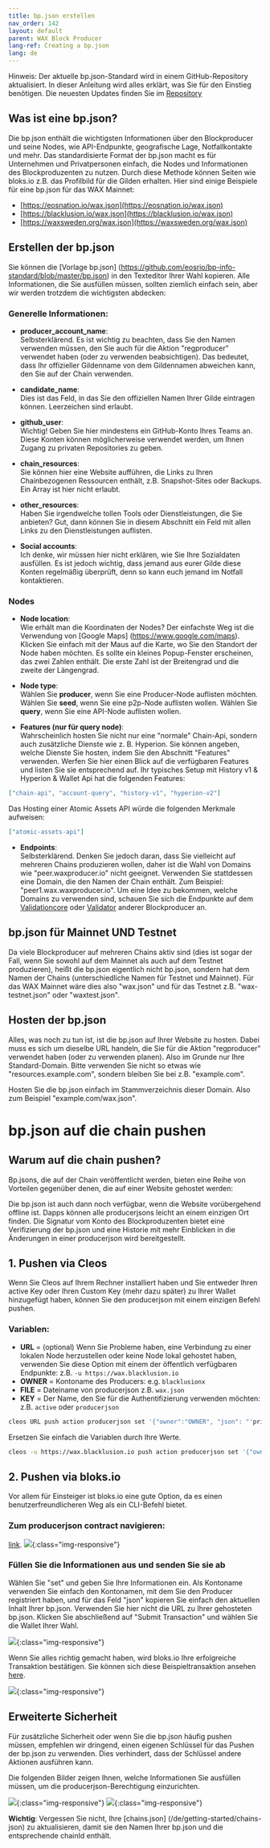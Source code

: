```yaml
---
title: bp.json erstellen
nav_order: 142
layout: default
parent: WAX Block Producer
lang-ref: Creating a bp.json
lang: de
---
```


Hinweis: Der aktuelle bp.json-Standard wird in einem GitHub-Repository aktualisiert. In dieser Anleitung wird alles erklärt, was Sie für den Einstieg benötigen. Die neuesten Updates finden Sie im [Repository](https://github.com/eosrio/bp-info-standard)

## Was ist eine bp.json?

Die bp.json enthält die wichtigsten Informationen über den Blockproducer und seine Nodes, wie API-Endpunkte, geografische Lage, Notfallkontakte und mehr. Das standardisierte Format der bp.json macht es für Unternehmen und Privatpersonen einfach, die Nodes und Informationen des Blockproduzenten zu nutzen. Durch diese Methode können Seiten wie bloks.io z.B. das Profilbild für die Gilden erhalten. Hier sind einige Beispiele für eine bp.json für das WAX Mainnet:
- [https://eosnation.io/wax.json](https://eosnation.io/wax.json)
- [https://blacklusion.io/wax.json](https://blacklusion.io/wax.json)
- [https://waxsweden.org/wax.json](https://waxsweden.org/wax.json)

## Erstellen der bp.json

Sie können die [Vorlage bp.json] (https://github.com/eosrio/bp-info-standard/blob/master/bp.json) in den Texteditor Ihrer Wahl kopieren.
Alle Informationen, die Sie ausfüllen müssen, sollten ziemlich einfach sein, aber wir werden trotzdem die wichtigsten abdecken:

### Generelle Informationen:
- **producer_account_name**: <br>
Selbsterklärend. Es ist wichtig zu beachten, dass Sie den Namen verwenden müssen, den Sie auch für die Aktion "regproducer" verwendet haben (oder zu verwenden beabsichtigen). Das bedeutet, dass Ihr offizieller Gildenname von dem Gildennamen abweichen kann, den Sie auf der Chain verwenden.

- **candidate_name**:<br>
Dies ist das Feld, in das Sie den offiziellen Namen Ihrer Gilde eintragen können. Leerzeichen sind erlaubt.

- **github_user**:<br>
Wichtig! Geben Sie hier mindestens ein GitHub-Konto Ihres Teams an. Diese Konten können möglicherweise verwendet werden, um Ihnen Zugang zu privaten Repositories zu geben.

- **chain_resources**:<br>
Sie können hier eine Website aufführen, die Links zu Ihren Chainbezogenen Ressourcen enthält, z.B. Snapshot-Sites oder Backups. Ein Array ist hier nicht erlaubt.

- **other_resources**:<br>
Haben Sie irgendwelche tollen Tools oder Dienstleistungen, die Sie anbieten? Gut, dann können Sie in diesem Abschnitt ein Feld mit allen Links zu den Dienstleistungen auflisten.

- **Social accounts**:<br>
Ich denke, wir müssen hier nicht erklären, wie Sie Ihre Sozialdaten ausfüllen. Es ist jedoch wichtig, dass jemand aus eurer Gilde diese Konten regelmäßig überprüft, denn so kann euch jemand im Notfall kontaktieren.

### Nodes
- **Node location**:<br>
Wie erhält man die Koordinaten der Nodes? Der einfachste Weg ist die Verwendung von [Google Maps] (https://www.google.com/maps). Klicken Sie einfach mit der Maus auf die Karte, wo Sie den Standort der Node haben möchten. Es sollte ein kleines Popup-Fenster erscheinen, das zwei Zahlen enthält. Die erste Zahl ist der Breitengrad und die zweite der Längengrad.
- **Node type**:<br>
Wählen Sie **producer**, wenn Sie eine Producer-Node auflisten möchten. Wählen Sie **seed**, wenn Sie eine p2p-Node auflisten wollen. Wählen Sie **query**, wenn Sie eine API-Node auflisten wollen.

- **Features (nur für query node)**:<br>
Wahrscheinlich hosten Sie nicht nur eine "normale" Chain-Api, sondern auch zusätzliche Dienste wie z. B. Hyperion. Sie können angeben, welche Dienste Sie hosten, indem Sie den Abschnitt "Features" verwenden. Werfen Sie hier einen Blick auf die verfügbaren Features und listen Sie sie entsprechend auf. Ihr typisches Setup mit History v1 & Hyperion & Wallet Api hat die folgenden Features:
```json
["chain-api", "account-query", "history-v1", "hyperion-v2"]
```
Das Hosting einer Atomic Assets API würde die folgenden Merkmale aufweisen:
```json
["atomic-assets-api"]
```


- **Endpoints**:<br>
Selbsterklärend. Denken Sie jedoch daran, dass Sie vielleicht auf mehreren Chains produzieren wollen, daher ist die Wahl von Domains wie "peer.waxproducer.io" nicht geeignet. Verwenden Sie stattdessen eine Domain, die den Namen der Chain enthält. Zum Beispiel: "peer1.wax.waxproducer.io". Um eine Idee zu bekommen, welche Domains zu verwenden sind, schauen Sie sich die Endpunkte auf dem [Validationcore](https://wax.validationcore.io/reports/nodes/seed) oder [Validator](https://validate.eosnation.io/wax/reports/endpoints.html) anderer Blockproducer an.

## bp.json für Mainnet UND Testnet
Da viele Blockproducer auf mehreren Chains aktiv sind (dies ist sogar der Fall, wenn Sie sowohl auf dem Mainnet als auch auf dem Testnet produzieren), heißt die bp.json eigentlich nicht bp.json, sondern hat dem Namen der Chains (unterschiedliche Namen für Testnet und Mainnet). Für das WAX Mainnet wäre dies also "wax.json" und für das Testnet z.B. "wax-testnet.json" oder "waxtest.json".

## Hosten der bp.json
Alles, was noch zu tun ist, ist die bp.json auf Ihrer Website zu hosten. Dabei muss es sich um dieselbe URL handeln, die Sie für die Aktion "regproducer" verwendet haben (oder zu verwenden planen). Also im Grunde nur Ihre Standard-Domain. Bitte verwenden Sie nicht so etwas wie "resources.example.com", sondern bleiben Sie bei z.B. "example.com".

Hosten Sie die bp.json einfach im Stammverzeichnis dieser Domain. Also zum Beispiel "example.com/wax.json".

# bp.json auf die chain pushen

## Warum auf die chain pushen?
Bp.jsons, die auf der Chain veröffentlicht werden, bieten eine Reihe von Vorteilen gegenüber denen, die auf einer Website gehostet werden:

Die bp.json ist auch dann noch verfügbar, wenn die Website vorübergehend offline ist. Dapps können alle producerjsons leicht an einem einzigen Ort finden. Die Signatur vom Konto des Blockproduzenten bietet eine Verifizierung der bp.json und eine Historie mit mehr Einblicken in die Änderungen in einer producerjson wird bereitgestellt.

## 1. Pushen via Cleos
Wenn Sie Cleos auf Ihrem Rechner installiert haben und Sie entweder Ihren active Key oder Ihren Custom Key (mehr dazu später) zu Ihrer Wallet hinzugefügt haben, können Sie den producerjson mit einem einzigen Befehl pushen.

### Variablen:
- **URL** = (optional) Wenn Sie Probleme haben, eine Verbindung zu einer lokalen Node herzustellen oder keine Node lokal gehostet haben, verwenden Sie diese Option mit einem der öffentlich verfügbaren Endpunkte:
z.B. ```-u https://wax.blacklusion.io```
- **OWNER** = Kontoname des Producers:
e.g. ```blacklusionx```
- **FILE** = Dateiname von producerjson
z.B. ```wax.json```
- **KEY** = Der Name, den Sie für die Authentifizierung verwenden möchten:
z.B. ```active``` oder ```producerjson```

```bash
cleos URL push action producerjson set '{"owner":"OWNER", "json": "'printf %q $(cat FILE | tr -d "\r")'"}' -p OWNER@KEY
```

Ersetzen Sie einfach die Variablen durch Ihre Werte.


```bash
cleos -u https://wax.blacklusion.io push action producerjson set '{"owner":"blacklusionx", "json": "'printf %q $(cat wax.json | tr -d "\r")'"}' -p blacklusionx@producerjson
```

## 2. Pushen via bloks.io
Vor allem für Einsteiger ist bloks.io eine gute Option, da es einen benutzerfreundlicheren Weg als ein CLI-Befehl bietet.

### Zum producerjson contract navigieren:
[link](https://wax.bloks.io/account/producerjson?loadContract=true&tab=Actions&account=producerjson&scope=producerjson&limit=100&action=set).
![](/assets/img/wax-bp/bp-json/img01.png){:class="img-responsive"}

### Füllen Sie die Informationen aus und senden Sie sie ab
Wählen Sie "set" und geben Sie Ihre Informationen ein. Als Kontoname verwenden Sie einfach den Kontonamen, mit dem Sie den Producer registriert haben, und für das Feld "json" kopieren Sie einfach den aktuellen Inhalt Ihrer bp.json. Verwenden Sie hier nicht die URL zu Ihrer gehosteten bp.json. Klicken Sie abschließend auf "Submit Transaction" und wählen Sie die Wallet Ihrer Wahl.

![](/assets/img/wax-bp/bp-json/img02.png){:class="img-responsive"}

Wenn Sie alles richtig gemacht haben, wird bloks.io Ihre erfolgreiche Transaktion bestätigen. Sie können sich diese Beispieltransaktion ansehen [here](https://wax.bloks.io/transaction/4bfb8f1219abd7f5e231bf54100c35604c0a655d6ff50925a472afdcf6e4bfe9).

![](/assets/img/wax-bp/bp-json/img03.png){:class="img-responsive"}

## Erweiterte Sicherheit

Für zusätzliche Sicherheit oder wenn Sie die bp.json häufig pushen müssen, empfehlen wir dringend, einen eigenen Schlüssel für das Pushen der bp.json zu verwenden. Dies verhindert, dass der Schlüssel andere Aktionen ausführen kann.

Die folgenden Bilder zeigen Ihnen, welche Informationen Sie ausfüllen müssen, um die producerjson-Berechtigung einzurichten.

![](/assets/img/wax-bp/bp-json/img04.png){:class="img-responsive"}
![](/assets/img/wax-bp/bp-json/img05.png){:class="img-responsive"}

**Wichtig**: Vergessen Sie nicht, Ihre [chains.json] (/de/getting-started/chains-json) zu aktualisieren, damit sie den Namen Ihrer bp.json und die entsprechende chainId enthält.
